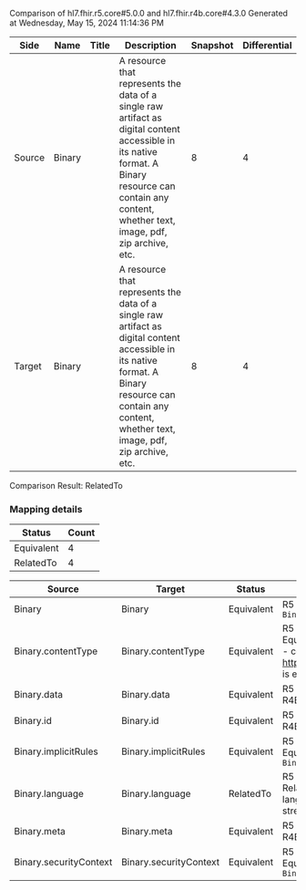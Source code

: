 Comparison of hl7.fhir.r5.core#5.0.0 and hl7.fhir.r4b.core#4.3.0
Generated at Wednesday, May 15, 2024 11:14:36 PM

| Side | Name | Title | Description | Snapshot | Differential |
| --- | --- | --- | --- | --- | --- |
| Source | Binary |  | A resource that represents the data of a single raw artifact as digital content accessible in its native format.  A Binary resource can contain any content, whether text, image, pdf, zip archive, etc. | 8 | 4 |
| Target | Binary |  | A resource that represents the data of a single raw artifact as digital content accessible in its native format.  A Binary resource can contain any content, whether text, image, pdf, zip archive, etc. | 8 | 4 |


Comparison Result: RelatedTo


### Mapping details

| Status | Count |
| ------ | ----- |
Equivalent | 4 |
RelatedTo | 4 |


| Source | Target | Status | Message |
| ------ | ------ | ------ | ------- |
| Binary | Binary | Equivalent | R5 `Binary` maps as Equivalent to R4B `Binary` |
| Binary.contentType | Binary.contentType | Equivalent | R5 `Binary.contentType` maps as Equivalent to R4B `Binary.contentType` - contentType using http://hl7.org/fhir/ValueSet/mimetypes is exempted and assumed equivalent |
| Binary.data | Binary.data | Equivalent | R5 `Binary.data` maps as Equivalent to R4B `Binary.data` |
| Binary.id | Binary.id | Equivalent | R5 `Binary.id` maps as Equivalent to R4B `Binary.id` |
| Binary.implicitRules | Binary.implicitRules | Equivalent | R5 `Binary.implicitRules` maps as Equivalent to R4B `Binary.implicitRules` |
| Binary.language | Binary.language | RelatedTo | R5 `Binary.language` maps as RelatedTo to R4B `Binary.language` - language changed the binding strength from Required to Preferred |
| Binary.meta | Binary.meta | Equivalent | R5 `Binary.meta` maps as Equivalent to R4B `Binary.meta` |
| Binary.securityContext | Binary.securityContext | Equivalent | R5 `Binary.securityContext` maps as Equivalent to R4B `Binary.securityContext` |

